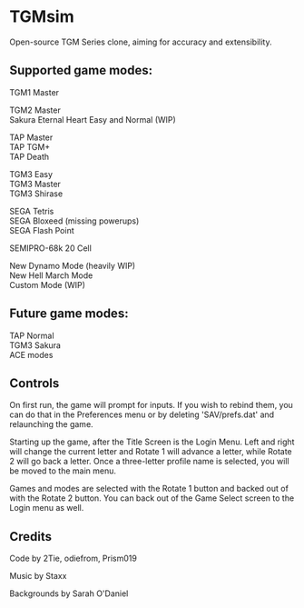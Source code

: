 # TGMsim

Open-source TGM Series clone, aiming for accuracy and extensibility.

## Supported game modes:

TGM1 Master  

TGM2 Master  
Sakura Eternal Heart Easy and Normal (WIP)  
 
TAP Master  
TAP TGM+  
TAP Death  

TGM3 Easy  
TGM3 Master  
TGM3 Shirase  

SEGA Tetris  
SEGA Bloxeed (missing powerups)  
SEGA Flash Point  

SEMIPRO-68k 20 Cell  

New Dynamo Mode (heavily WIP)  
New Hell March Mode  
Custom Mode (WIP)

## Future game modes:

TAP Normal  
TGM3 Sakura  
ACE modes  

## Controls

On first run, the game will prompt for inputs. If you wish to rebind them, you can do that in the Preferences menu or by deleting 'SAV/prefs.dat' and relaunching the game.

Starting up the game, after the Title Screen is the Login Menu. Left and right will change the current letter and Rotate 1 will advance a letter, while Rotate 2 will go back a letter. Once a three-letter profile name is selected, you will be moved to the main menu.

Games and modes are selected with the Rotate 1 button and backed out of with the Rotate 2 button. You can back out of the Game Select screen to the Login menu as well.

## Credits

Code by 2Tie, odiefrom, Prism019

Music by Staxx

Backgrounds by Sarah O'Daniel